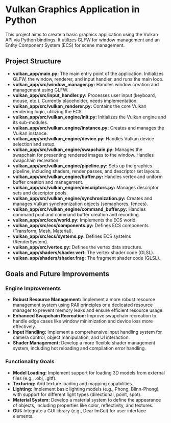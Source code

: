 # Vulkan Graphics Application in Python

This project aims to create a basic graphics application using the Vulkan API via Python bindings. It utilizes GLFW for window management and an Entity Component System (ECS) for scene management.

## Project Structure

* **vulkan_app/main.py:** The main entry point of the application. Initializes GLFW, the window, renderer, and input handler, and runs the main loop.
* **vulkan_app/src/window_manager.py:** Handles window creation and management using GLFW.
* **vulkan_app/src/input_handler.py:** Processes user input (keyboard, mouse, etc.).  Currently placeholder, needs implementation.
* **vulkan_app/src/vulkan_renderer.py:** Contains the core Vulkan rendering logic, utilizing the ECS.
* **vulkan_app/src/vulkan_engine/__init__.py:** Initializes the Vulkan engine and its sub-modules.
* **vulkan_app/src/vulkan_engine/instance.py:** Creates and manages the Vulkan instance.
* **vulkan_app/src/vulkan_engine/device.py:** Handles Vulkan device selection and setup.
* **vulkan_app/src/vulkan_engine/swapchain.py:** Manages the swapchain for presenting rendered images to the window.  Handles swapchain recreation.
* **vulkan_app/src/vulkan_engine/pipeline.py:** Sets up the graphics pipeline, including shaders, render passes, and descriptor set layouts.
* **vulkan_app/src/vulkan_engine/buffer.py:** Handles vertex and uniform buffer creation and management.
* **vulkan_app/src/vulkan_engine/descriptors.py:** Manages descriptor sets and descriptor pools.
* **vulkan_app/src/vulkan_engine/synchronization.py:** Creates and manages Vulkan synchronization objects (semaphores, fences).
* **vulkan_app/src/vulkan_engine/command_buffer.py:**  Handles command pool and command buffer creation and recording.
* **vulkan_app/src/ecs/world.py:** Implements the ECS world.
* **vulkan_app/src/ecs/components.py:** Defines ECS components (Transform, Mesh, Material).
* **vulkan_app/src/ecs/systems.py:** Defines ECS systems (RenderSystem).
* **vulkan_app/src/vertex.py:** Defines the vertex data structure.
* **vulkan_app/shaders/shader.vert:** The vertex shader code (GLSL).
* **vulkan_app/shaders/shader.frag:** The fragment shader code (GLSL).

## Goals and Future Improvements

### Engine Improvements

* **Robust Resource Management:** Implement a more robust resource management system using RAII principles or a dedicated resource manager to prevent memory leaks and ensure efficient resource usage.
* **Enhanced Swapchain Recreation:** Improve swapchain recreation to handle edge cases like window minimization and device loss more effectively.
* **Input Handling:** Implement a comprehensive input handling system for camera control, object manipulation, and UI interaction.
* **Shader Management:** Develop a more flexible shader management system, including hot reloading and compilation error handling.

### Functionality Goals

* **Model Loading:** Implement support for loading 3D models from external files (e.g., .obj, .gltf).
* **Texturing:** Add texture loading and mapping capabilities.
* **Lighting:** Implement basic lighting models (e.g., Phong, Blinn-Phong) with support for different light types (directional, point, spot).
* **Material System:** Develop a material system to define the appearance of objects, including properties like color, reflectivity, and textures.
* **GUI:** Integrate a GUI library (e.g., Dear ImGui) for user interface elements.
